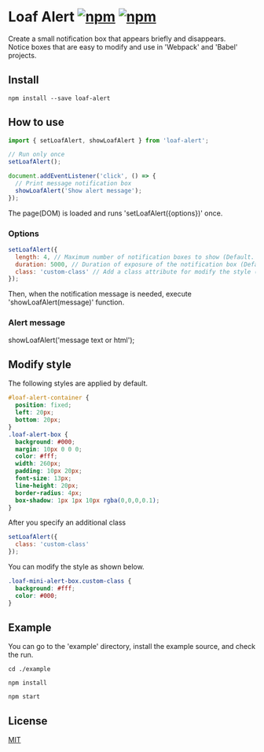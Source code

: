 # Loaf Alert [![npm](https://img.shields.io/npm/v/loaf-alert.svg)](https://www.npmjs.com/package/loaf-alert) [![npm](https://img.shields.io/npm/dm/loaf-alert.svg)](https://www.npmjs.com/package/loaf-alert)
Create a small notification box that appears briefly and disappears.  
Notice boxes that are easy to modify and use in 'Webpack' and 'Babel' projects.

## Install
```
npm install --save loaf-alert
```

## How to use
```js
import { setLoafAlert, showLoafAlert } from 'loaf-alert';

// Run only once
setLoafAlert();

document.addEventListener('click', () => {
  // Print message notification box
  showLoafAlert('Show alert message');
});
```
The page(DOM) is loaded and runs 'setLoafAlert({options})' once.  

### Options
```js
setLoafAlert({
  length: 4, // Maximum number of notification boxes to show (Default. 4)
  duration: 5000, // Duration of exposure of the notification box (Default. 5000 (5s))
  class: 'custom-class' // Add a class attribute for modify the style (Default. '')
});
```
Then, when the notification message is needed, execute 'showLoafAlert(message)' function.

### Alert message
showLoafAlert('message text or html');

## Modify style
The following styles are applied by default.
```css
#loaf-alert-container {
  position: fixed;
  left: 20px;
  bottom: 20px;
}
.loaf-alert-box {
  background: #000;
  margin: 10px 0 0 0;
  color: #fff;
  width: 260px;
  padding: 10px 20px;
  font-size: 13px;
  line-height: 20px;
  border-radius: 4px;
  box-shadow: 1px 1px 10px rgba(0,0,0,0.1);
}
```
After you specify an additional class
```js
setLoafAlert({
  class: 'custom-class'
});
```
You can modify the style as shown below.
```css
.loaf-mini-alert-box.custom-class {
  background: #fff;
  color: #000;
}
```

## Example
You can go to the 'example' directory, install the example source, and check the run.
```
cd ./example
```
```
npm install
```
```
npm start
```

## License
[MIT](https://github.com/loafjs/loaf-alert/blob/master/LICENSE)
